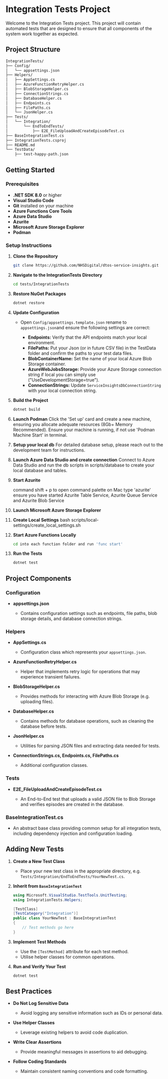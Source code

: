# Integration Tests Project

Welcome to the Integration Tests project. This project will contain automated tests that are designed to ensure that all components of the system work together as expected.

## Project Structure

```bash
IntegrationTests/
├── Config/
│   └── appsettings.json
├── Helpers/
│   ├── AppSettings.cs
│   ├── AzureFunctionRetryHelper.cs
│   ├── BlobStorageHelper.cs
│   ├── ConnectionStrings.cs
│   ├── DatabaseHelper.cs
│   ├── Endpoints.cs
│   ├── FilePaths.cs
│   └── JsonHelper.cs
├── Tests/
│   └── Integration/
│       └── EndToEndTests/
│           ├── E2E_FileUploadAndCreateEpisodeTest.cs
├── BaseIntegrationTest.cs
├── IntegrationTests.csproj
├── README.md
└── TestData/
    ├── test-happy-path.json
```

## Getting Started

### Prerequisites

- **.NET SDK 8.0** or higher
- **Visual Studio Code**
- **Git** installed on your machine
- **Azure Functions Core Tools**
- **Azure Data Studio**
- **Azurite**
- **Microsoft Azure Storage Explorer**
- **Podman**

### Setup Instructions

1. **Clone the Repository**

   ```bash
   git clone https://github.com/NHSDigital/dtos-service-insights.git
   ```

2. **Navigate to the IntegrationTests Directory**

   ```bash
   cd tests/IntegrationTests
   ```

3. **Restore NuGet Packages**

   ```bash
   dotnet restore
   ```

4. **Update Configuration**

   - Open `Config/appsettings.template.json` rename to `appsettings.json`and ensure the following settings are correct:

     - **Endpoints:** Verify that the API endpoints match your local environment.
     - **FilePaths:** Put your Json (or in future CSV file) in the TestData folder and confirm the paths to your test data files.
     - **BlobContainerName:** Set the name of your local Azure Blob Storage container.
     - **AzureWebJobsStorage:** Provide your Azure Storage connection string if local you can simply use ("UseDevelopmentStorage=true").
     - **ConnectionStrings:** Update `ServiceInsightsDbConnectionString` with your local connection string.

5. **Build the Project**

   ```bash
   dotnet build
   ```

6. **Launch Podman**
   Click the 'Set up' card and create a new machine, ensuring you allocate adequate resources (8Gb+ Memory Recommended). Ensure your machine is running, if not use 'Podman Machine Start' in terminal.

7. **Setup your local db**
   For detailed database setup, please reach out to the development team for instructions.

8. **Launch Azure Data Studio and create connection**
   Connect to Azure Data Studio and run the db scripts in scripts/database to create your local database and tables.

9. **Start Azurite**

   command shift + p to open command palette on Mac
   type 'azurite'
   ensure you have started Azurite Table Service, Azurite Queue Service and Azurite Blob Service

10. **Launch Microsoft Azure Storage Explorer**

11. **Create Local Settings**
    bash scripts/local-settings/create_local_settings.sh

12. **Start Azure Functions Locally**

    ```bash
    cd into each function folder and run 'func start'
    ```

13. **Run the Tests**

    ```bash
    dotnet test
    ```

## Project Components

### Configuration

- **appsettings.json**

  - Contains configuration settings such as endpoints, file paths, blob storage details, and database connection strings.

### Helpers

- **AppSettings.cs**

  - Configuration class which represents your `appsettings.json`.

- **AzureFunctionRetryHelper.cs**

  - Helper that implements retry logic for operations that may experience transient failures.

- **BlobStorageHelper.cs**

  - Provides methods for interacting with Azure Blob Storage (e.g. uploading files).

- **DatabaseHelper.cs**

  - Contains methods for database operations, such as cleaning the database before tests.

- **JsonHelper.cs**

  - Utilities for parsing JSON files and extracting data needed for tests.

- **ConnectionStrings.cs, Endpoints.cs, FilePaths.cs**

  - Additional configuration classes.

### Tests

- **E2E_FileUploadAndCreateEpisodeTest.cs**

  - An End-to-End test that uploads a valid JSON file to Blob Storage and verifies episodes are created in the database.

### BaseIntegrationTest.cs

- An abstract base class providing common setup for all integration tests, including dependency injection and configuration loading.

## Adding New Tests

1. **Create a New Test Class**

   - Place your new test class in the appropriate directory, e.g. `Tests/Integration/EndToEndTests/YourNewTest.cs`.

2. **Inherit from `BaseIntegrationTest`**

   ```csharp
   using Microsoft.VisualStudio.TestTools.UnitTesting;
   using IntegrationTests.Helpers;

   [TestClass]
   [TestCategory("Integration")]
   public class YourNewTest : BaseIntegrationTest
   {
       // Test methods go here
   }
   ```

3. **Implement Test Methods**

   - Use the `[TestMethod]` attribute for each test method.
   - Utilise helper classes for common operations.

4. **Run and Verify Your Test**

   ```bash
   dotnet test
   ```

## Best Practices

- **Do Not Log Sensitive Data**

  - Avoid logging any sensitive information such as IDs or personal data.

- **Use Helper Classes**

  - Leverage existing helpers to avoid code duplication.

- **Write Clear Assertions**

  - Provide meaningful messages in assertions to aid debugging.

- **Follow Coding Standards**

  - Maintain consistent naming conventions and code formatting.
